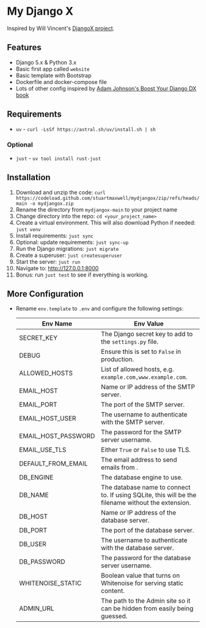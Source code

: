 # My Django X

Inspired by Will Vincent's [DjangoX project](https://github.com/wsvincent/djangox).

## Features

- Django 5.x & Python 3.x
- Basic first app called `website`
- Basic template with Bootstrap
- Dockerfile and docker-compose file
- Lots of other config inspired by [Adam Johnson's Boost Your Django DX book](https://adamchainz.gumroad.com/l/byddx)

## Requirements

- `uv` - `curl -LsSf https://astral.sh/uv/install.sh | sh`

### Optional

- `just` - `uv tool install rust-just`

## Installation

1. Download and unzip the code: `curl https://codeload.github.com/stuartmaxwell/mydjangox/zip/refs/heads/main -o mydjangox.zip`
2. Rename the directory from `mydjangox-main` to your project name
3. Change directory into the repo: `cd <your_project_name>`
4. Create a virtual environment. This will also download Python if needed: `just venv`
5. Install requirements: `just sync`
6. Optional: update requirements: `just sync-up`
7. Run the Django migrations: `just migrate`
8. Create a superuser: `just createsuperuser`
9. Start the server: `just run`
10. Navigate to: <http://127.0.0.1:8000>
11. Bonus: run `just test` to see if everything is working.

## More Configuration

- Rename `env.template` to `.env` and configure the following settings:

  | Env Name            | Env Value                                                                                          |
  | ------------------- | -------------------------------------------------------------------------------------------------- |
  | SECRET_KEY          | The Django secret key to add to the `settings.py` file.                                            |
  | DEBUG               | Ensure this is set to `False` in production.                                                       |
  | ALLOWED_HOSTS       | List of allowed hosts, e.g. `example.com,www.example.com`.                                         |
  | EMAIL_HOST          | Name or IP address of the SMTP server.                                                             |
  | EMAIL_PORT          | The port of the SMTP server.                                                                       |
  | EMAIL_HOST_USER     | The username to authenticate with the SMTP server.                                                 |
  | EMAIL_HOST_PASSWORD | The password for the SMTP server username.                                                         |
  | EMAIL_USE_TLS       | Either `True` or `False` to use TLS.                                                               |
  | DEFAULT_FROM_EMAIL  | The email address to send emails from .                                                            |
  | DB_ENGINE           | The database engine to use.                                                                        |
  | DB_NAME             | The database name to connect to. If using SQLite, this will be the filename without the extension. |
  | DB_HOST             | Name or IP address of the database server.                                                         |
  | DB_PORT             | The port of the database server.                                                                   |
  | DB_USER             | The username to authenticate with the database server.                                             |
  | DB_PASSWORD         | The password for the database server username.                                                     |
  | WHITENOISE_STATIC   | Boolean value that turns on Whitenoise for serving static content.                                 |
  | ADMIN_URL           | The path to the Admin site so it can be hidden from easily being guessed.                          |
